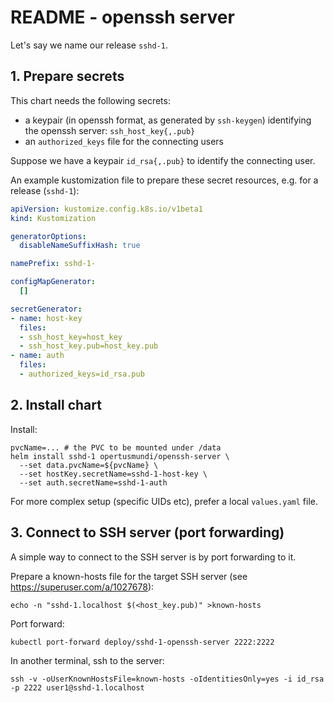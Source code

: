 # README - openssh server

Let's say we name our release `sshd-1`.

## 1. Prepare secrets

This chart needs the following secrets:

  * a keypair (in openssh format, as generated by `ssh-keygen`) identifying the openssh server: `ssh_host_key{,.pub}`
  * an `authorized_keys` file for the connecting users 
  
Suppose we have a keypair `id_rsa{,.pub}` to identify the connecting user.

An example kustomization file to prepare these secret resources, e.g. for a release (`sshd-1`):
```yaml
apiVersion: kustomize.config.k8s.io/v1beta1
kind: Kustomization

generatorOptions:
  disableNameSuffixHash: true

namePrefix: sshd-1-

configMapGenerator:
  []

secretGenerator:
- name: host-key
  files:
  - ssh_host_key=host_key
  - ssh_host_key.pub=host_key.pub
- name: auth
  files:
  - authorized_keys=id_rsa.pub
```

## 2. Install chart

Install:
    
    pvcName=... # the PVC to be mounted under /data
    helm install sshd-1 opertusmundi/openssh-server \
      --set data.pvcName=${pvcName} \
      --set hostKey.secretName=sshd-1-host-key \
      --set auth.secretName=sshd-1-auth

For more complex setup (specific UIDs etc), prefer a local `values.yaml` file.

## 3. Connect to SSH server (port forwarding)

A simple way to connect to the SSH server is by port forwarding to it.

Prepare a known-hosts file for the target SSH server (see https://superuser.com/a/1027678):

    echo -n "sshd-1.localhost $(<host_key.pub)" >known-hosts 

Port forward:

    kubectl port-forward deploy/sshd-1-openssh-server 2222:2222

In another terminal, ssh to the server:

    ssh -v -oUserKnownHostsFile=known-hosts -oIdentitiesOnly=yes -i id_rsa -p 2222 user1@sshd-1.localhost

